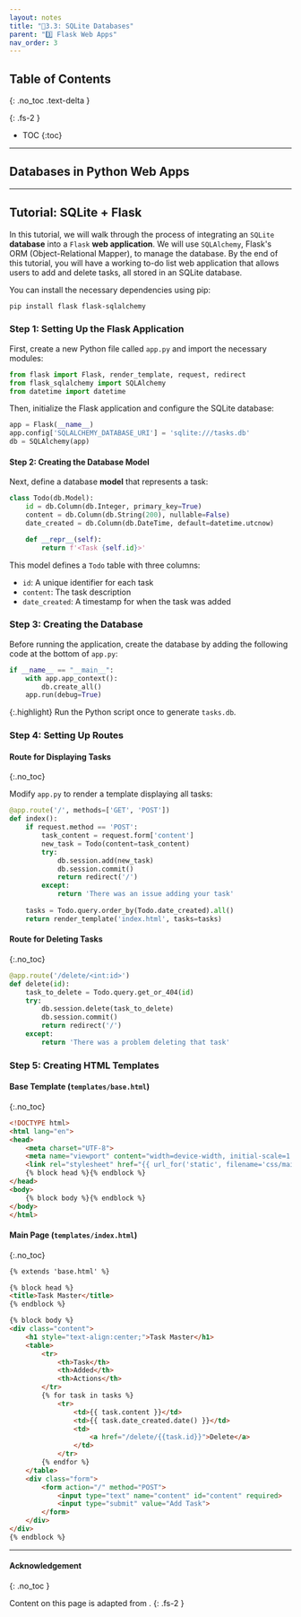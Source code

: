 ```yaml
---
layout: notes
title: "📓3.3: SQLite Databases" 
parent: "3️⃣ Flask Web Apps"
nav_order: 3
---
```


## Table of Contents
{: .no_toc .text-delta }

{: .fs-2 }
- TOC
{:toc}

---
## Databases in Python Web Apps

---

## Tutorial: SQLite + Flask

In this tutorial, we will walk through the process of integrating an `SQLite` **database** into a `Flask` **web application**. We will use `SQLAlchemy`, Flask's ORM (Object-Relational Mapper), to manage the database. By the end of this tutorial, you will have a working to-do list web application that allows users to add and delete tasks, all stored in an SQLite database.

You can install the necessary dependencies using pip:
```bash
pip install flask flask-sqlalchemy
```

### Step 1: Setting Up the Flask Application
First, create a new Python file called `app.py` and import the necessary modules:

```python
from flask import Flask, render_template, request, redirect
from flask_sqlalchemy import SQLAlchemy
from datetime import datetime
```

Then, initialize the Flask application and configure the SQLite database:

```python
app = Flask(__name__)
app.config['SQLALCHEMY_DATABASE_URI'] = 'sqlite:///tasks.db'
db = SQLAlchemy(app)
```

#### Step 2: Creating the Database Model

Next, define a database **model** that represents a task:

```python
class Todo(db.Model):
    id = db.Column(db.Integer, primary_key=True)
    content = db.Column(db.String(200), nullable=False)
    date_created = db.Column(db.DateTime, default=datetime.utcnow)

    def __repr__(self):
        return f'<Task {self.id}>'
```

This model defines a `Todo` table with three columns:
- `id`: A unique identifier for each task
- `content`: The task description
- `date_created`: A timestamp for when the task was added

### Step 3: Creating the Database
Before running the application, create the database by adding the following code at the bottom of `app.py`:

```python
if __name__ == "__main__":
    with app.app_context():
        db.create_all()
    app.run(debug=True)
```

{:.highlight}
Run the Python script once to generate `tasks.db`.

### Step 4: Setting Up Routes

#### Route for Displaying Tasks
{:.no_toc}

Modify `app.py` to render a template displaying all tasks:

```python
@app.route('/', methods=['GET', 'POST'])
def index():
    if request.method == 'POST':
        task_content = request.form['content']
        new_task = Todo(content=task_content)
        try:
            db.session.add(new_task)
            db.session.commit()
            return redirect('/')
        except:
            return 'There was an issue adding your task'
    
    tasks = Todo.query.order_by(Todo.date_created).all()
    return render_template('index.html', tasks=tasks)
```

#### Route for Deleting Tasks
{:.no_toc}

```python
@app.route('/delete/<int:id>')
def delete(id):
    task_to_delete = Todo.query.get_or_404(id)
    try:
        db.session.delete(task_to_delete)
        db.session.commit()
        return redirect('/')
    except:
        return 'There was a problem deleting that task'
```

### Step 5: Creating HTML Templates

#### Base Template (`templates/base.html`)
{:.no_toc}

```html
<!DOCTYPE html>
<html lang="en">
<head>
    <meta charset="UTF-8">
    <meta name="viewport" content="width=device-width, initial-scale=1.0">
    <link rel="stylesheet" href="{{ url_for('static', filename='css/main.css') }}">
    {% block head %}{% endblock %}
</head>
<body>
    {% block body %}{% endblock %}
</body>
</html>
```

#### Main Page (`templates/index.html`)
{:.no_toc}

```html
{% extends 'base.html' %}

{% block head %}
<title>Task Master</title>
{% endblock %}

{% block body %}
<div class="content">
    <h1 style="text-align:center;">Task Master</h1>
    <table>
        <tr>
            <th>Task</th>
            <th>Added</th>
            <th>Actions</th>
        </tr>
        {% for task in tasks %}
            <tr>
                <td>{{ task.content }}</td>
                <td>{{ task.date_created.date() }}</td>
                <td>
                    <a href="/delete/{{task.id}}">Delete</a>
                </td>
            </tr>
        {% endfor %}
    </table>
    <div class="form">
        <form action="/" method="POST">
            <input type="text" name="content" id="content" required>
            <input type="submit" value="Add Task">
        </form>
    </div>
</div>
{% endblock %}
```

---

#### Acknowledgement
{: .no_toc }

Content on this page is adapted from []().
{: .fs-2 }
